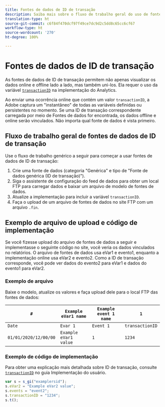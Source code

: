 ```yaml
---
title: Fontes de dados de ID de transação
description: Saiba mais sobre o fluxo de trabalho geral do uso de fontes de dados de ID de transação.
translation-type: ht
source-git-commit: c6f84f470dcf97f49ce7dc9d2c5dd8c65cc6cf67
workflow-type: ht
source-wordcount: '270'
ht-degree: 100%

---
```



# Fontes de dados de ID de transação

As fontes de dados de ID de transação permitem não apenas visualizar os dados online e offline lado a lado, mas também uni-los. Ela requer o uso da variável [`transactionID`](/help/implement/vars/page-vars/transactionid.md) na implementação do Analytics.

Ao enviar uma ocorrência online que contém um valor `transactionID`, a Adobe captura um &quot;instantâneo&quot; de todas as variáveis definidas ou persistentes no momento. Se uma ID de transação correspondente carregada por meio de Fontes de dados for encontrada, os dados offline e online serão vinculados. Não importa qual fonte de dados é vista primeiro.

## Fluxo de trabalho geral de fontes de dados de ID de transação

Use o fluxo de trabalho genérico a seguir para começar a usar fontes de dados de ID de transação:

1. Crie uma fonte de dados (categoria &quot;Genérica&quot; e tipo de &quot;Fonte de dados genérica (ID de transação)&quot;).
1. Siga o assistente de configuração do feed de dados para obter um local FTP para carregar dados e baixar um arquivo de modelo de fontes de dados.
1. Atualize a implementação para incluir a variável `transactionID`.
1. Faça o upload de um arquivo de fontes de dados no site FTP com um arquivo `.fin`.

## Exemplo de arquivo de upload e código de implementação

Se você fizesse upload do arquivo de fontes de dados a seguir e implementasse o seguinte código no site, você veria os dados vinculados no relatórios. O arquivo de fontes de dados usa eVar1 e evento1, enquanto a implementação online usa eVar2 e evento2. Como a ID de transação corresponde, você pode ver dados do evento2 para eVar1 e dados do evento1 para eVar2.

### Exemplo de arquivo

Baixe o modelo, atualize os valores e faça upload dele para o local FTP das fontes de dados:

| `#` | `Example eVar1 name` | `Example event 1 name` | `1` |
|---|---|---|---|
| `Date` | `Evar 1` | `Event 1` | `transactionID` |
| `01/01/2020/12/00/00` | `Example eVar1 value` | `1` | `1234` |

### Exemplo de código de implementação

Para obter uma explicação mais detalhada sobre ID de transação, consulte [`transactionID`](/help/implement/vars/page-vars/transactionid.md) no guia Implementação do usuário.

```js
var s = s_gi("examplersid");
s.eVar2 = "Example eVar2 value";
s.events = "event2";
s.transactionID = "1234";
s.t();
```

